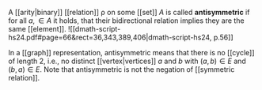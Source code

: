 
A [[arity|binary]] [[relation]] $\mathrel{\rho}$ on some [[set]] $A$ is called **antisymmetric** if for all $a,  \in A$ it holds, that their bidirectional relation implies they are the same [[element]].
![[dmath-script-hs24.pdf#page=66&rect=36,343,389,406|dmath-script-hs24, p.56]]

In a [[graph]] representation, antisymmetric means that there is no [[cycle]] of length 2, i.e., no distinct [[vertex|vertices]] $a$ and $b$ with $(a, b) \in E$ and $(b, a) \in E$. Note that antisymmetric is not the negation of [[symmetric relation]].